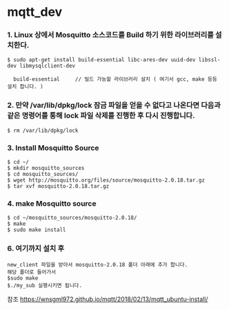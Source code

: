 # mqtt_dev

### 1. Linux 상에서 Mosquitto 소스코드를 Build 하기 위한 라이브러리를 설치한다.

```
$ sudo apt-get install build-essential libc-ares-dev uuid-dev libssl-dev libmysqlclient-dev

  build-essential     // 빌드 가능할 라이브러리 설치 ( 여기서 gcc, make 등등 설치 합니다. )
```

### 2. 만약 /var/lib/dpkg/lock 잠금 파일을 얻을 수 없다고 나온다면 다음과 같은 명령어를 통해 lock 파일 삭제를 진행한 후 다시 진행합니다.

```
$ rm /var/lib/dpkg/lock
```

### 3. Install Mosquitto Source

```
$ cd ~/
$ mkdir mosquitto_sources
$ cd mosquitto_sources/
$ wget http://mosquitto.org/files/source/mosquitto-2.0.18.tar.gz
$ tar xvf mosquitto-2.0.18.tar.gz
```

### 4. make Mosquitto source

```
$ cd ~/mosquitto_sources/mosquitto-2.0.18/
$ make
$ sudo make install
```

### 6. 여기까지 설치 후 

```
new_client 파일을 받아서 mosquitto-2.0.18 폴더 아래에 추가 합니다.
해당 폴더로 들어가서
$sudo make
$./my_sub 실행시키면 됩니다.
```

참조 https://wnsgml972.github.io/mqtt/2018/02/13/mqtt_ubuntu-install/
